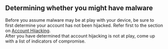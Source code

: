 ## Determining whether you might have malware
Before you assume malware may be at play with your device, be sure to first determine your account has not been hijacked. Refer first to the section on [Account Hijacking](en/topics/practice-1-emergencies/2-account-hijacked/1-intro.md).
<br>
After you have determined that account hijacking is not at play, come up with a list of indicators of compromise.